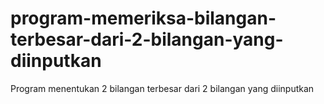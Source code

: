 # program-memeriksa-bilangan-terbesar-dari-2-bilangan-yang-diinputkan
Program menentukan 2 bilangan terbesar dari 2 bilangan yang diinputkan 

